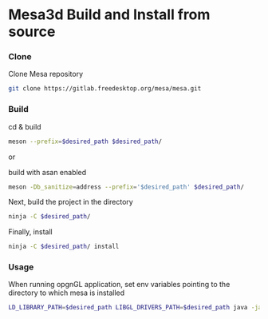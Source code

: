 
# Mesa3d Build and Install from source

### Clone
Clone Mesa repository
```bash
git clone https://gitlab.freedesktop.org/mesa/mesa.git
```


### Build
cd & build 
```bash
meson --prefix=$desired_path $desired_path/
```

or

 build with asan enabled 
```bash
meson -Db_sanitize=address --prefix='$desired_path' $desired_path/
```



Next, build the project in the directory
```bash
ninja -C $desired_path/
```

Finally, install 
```bash
ninja -C $desired_path/ install
```

### Usage
When running opgnGL application, set env variables pointing to the directory to which mesa is installed
```bash
LD_LIBRARY_PATH=$desired_path LIBGL_DRIVERS_PATH=$desired_path java -jar -ea gles-desktop-worker.jar
```





